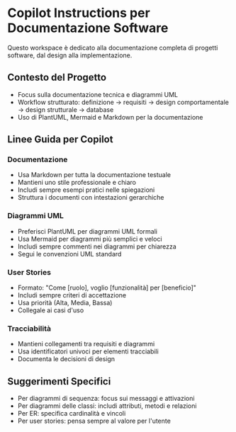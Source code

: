 <!-- Use this file to provide workspace-specific custom instructions to Copilot. For more details, visit https://code.visualstudio.com/docs/copilot/copilot-customization#_use-a-githubcopilotinstructionsmd-file -->

# Copilot Instructions per Documentazione Software

Questo workspace è dedicato alla documentazione completa di progetti software, dal design alla implementazione.

## Contesto del Progetto
- Focus sulla documentazione tecnica e diagrammi UML
- Workflow strutturato: definizione → requisiti → design comportamentale → design strutturale → database
- Uso di PlantUML, Mermaid e Markdown per la documentazione

## Linee Guida per Copilot

### Documentazione
- Usa Markdown per tutta la documentazione testuale
- Mantieni uno stile professionale e chiaro
- Includi sempre esempi pratici nelle spiegazioni
- Struttura i documenti con intestazioni gerarchiche

### Diagrammi UML
- Preferisci PlantUML per diagrammi UML formali
- Usa Mermaid per diagrammi più semplici e veloci
- Includi sempre commenti nei diagrammi per chiarezza
- Segui le convenzioni UML standard

### User Stories
- Formato: "Come [ruolo], voglio [funzionalità] per [beneficio]"
- Includi sempre criteri di accettazione
- Usa priorità (Alta, Media, Bassa)
- Collegale ai casi d'uso

### Tracciabilità
- Mantieni collegamenti tra requisiti e diagrammi
- Usa identificatori univoci per elementi tracciabili
- Documenta le decisioni di design

## Suggerimenti Specifici
- Per diagrammi di sequenza: focus sui messaggi e attivazioni
- Per diagrammi delle classi: includi attributi, metodi e relazioni
- Per ER: specifica cardinalità e vincoli
- Per user stories: pensa sempre al valore per l'utente
